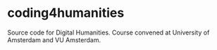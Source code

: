 # coding4humanities
Source code for Digital Humanities. Course convened at University of Amsterdam and VU Amsterdam.
